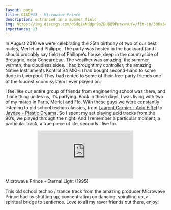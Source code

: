 ```yaml
---
layout: page
title: OTAD#13 - Microwave Prince
description: entranced in a summer field
img: https://img.discogs.com/8Sdq2xNddpn9oZBUBQ9PurvxvUY=/fit-in/300x300/filters:strip_icc():format(jpeg):mode_rgb():quality(40)/discogs-images/R-32837-1412010403-6851.jpeg.jpg
importance: 13
---
```


In August 2016 we were celebrating the 25th birthday of two of our best mates, Merlet and Philippe. The party was hosted in the backyard (and I should probably say field) of Philippe’s house, deep in the countryside of Bretagne, near Concarneau. The weather was amazing, the summer warmth, the cloudless skies. I had brought my controller, the amazing Native Instruments Kontrol S4 MKI-I I had bought second-hand to some dude in Liverpool. They had rented to some of their free-party friends one of the loudest sound system I ever played on.

I feel like our entire group of friends from engineering school was there, and if one thing unites us, it’s partying. Back in those days, I was living with two of my mates in Paris, Merlet and Flo. With these guys we were constantly listening to old school techno classics, from [Laurent Garnier - Acid Eiffel](https://youtu.be/VO_PAy3x5UU) to [Jaydee - Plastic Dreams](https://youtu.be/UwPKi1H8t9M). So I spent my set playing acid tracks from the 90’s, we played through the night. And I remember a particular moment, a particular track, a true piece of life, seconds I live for.

<div class="row">
    <div class="col-sm mt-3 mt-md-0 video" align="center">
        <iframe src="https://www.youtube.com/embed/WJXBymfr1zI" frameborder="0" allow="accelerometer; autoplay; encrypted-media; gyroscope; picture-in-picture" allowfullscreen></iframe>
    </div>
</div>

<div class="caption">
    Microwave Prince - Eternal Light (1995)
</div>

This old school techno / trance track from the amazing producer Microwave Prince had us shutting up, concentrating on dancing, spiralling up, a spiritual bridge to sentience. Love to all my raver friends out there, enjoy!
